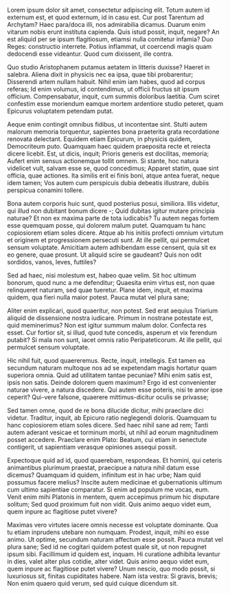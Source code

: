---
---
Lorem ipsum dolor sit amet, consectetur adipiscing elit. Totum autem id externum est, et quod externum, id in casu est. Cur post Tarentum ad Archytam? Haec para/doca illi, nos admirabilia dicamus. Duarum enim vitarum nobis erunt instituta capienda. Quis istud possit, inquit, negare? An est aliquid per se ipsum flagitiosum, etiamsi nulla comitetur infamia? Duo Reges: constructio interrete. Potius inflammat, ut coercendi magis quam dedocendi esse videantur. Quod cum dixissent, ille contra. 

Quo studio Aristophanem putamus aetatem in litteris duxisse? Haeret in salebra. Aliena dixit in physicis nec ea ipsa, quae tibi probarentur; Disserendi artem nullam habuit. Nihil enim iam habes, quod ad corpus referas; Id enim volumus, id contendimus, ut officii fructus sit ipsum officium. Compensabatur, inquit, cum summis doloribus laetitia. Cum sciret confestim esse moriendum eamque mortem ardentiore studio peteret, quam Epicurus voluptatem petendam putat. 

Aeque enim contingit omnibus fidibus, ut incontentae sint. Stulti autem malorum memoria torquentur, sapientes bona praeterita grata recordatione renovata delectant. Equidem etiam Epicurum, in physicis quidem, Democriteum puto. Quamquam haec quidem praeposita recte et reiecta dicere licebit. Est, ut dicis, inquit; Prioris generis est docilitas, memoria; Aufert enim sensus actionemque tollit omnem. Si stante, hoc natura videlicet vult, salvam esse se, quod concedimus; Apparet statim, quae sint officia, quae actiones. Ita similis erit ei finis boni, atque antea fuerat, neque idem tamen; Vos autem cum perspicuis dubia debeatis illustrare, dubiis perspicua conamini tollere. 

Bona autem corporis huic sunt, quod posterius posui, similiora. Illis videtur, qui illud non dubitant bonum dicere -; Quid dubitas igitur mutare principia naturae? Et non ex maxima parte de tota iudicabis? Tu autem negas fortem esse quemquam posse, qui dolorem malum putet. Quamquam tu hanc copiosiorem etiam soles dicere. Atque ab his initiis profecti omnium virtutum et originem et progressionem persecuti sunt. At ille pellit, qui permulcet sensum voluptate. Amicitiam autem adhibendam esse censent, quia sit ex eo genere, quae prosunt. Ut aliquid scire se gaudeant? Quis non odit sordidos, vanos, leves, futtiles? 

Sed ad haec, nisi molestum est, habeo quae velim. Sit hoc ultimum bonorum, quod nunc a me defenditur; Quaesita enim virtus est, non quae relinqueret naturam, sed quae tueretur. Plane idem, inquit, et maxima quidem, qua fieri nulla maior potest. Pauca mutat vel plura sane; 

Aliter enim explicari, quod quaeritur, non potest. Sed erat aequius Triarium aliquid de dissensione nostra iudicare. Primum in nostrane potestate est, quid meminerimus? Non est igitur summum malum dolor. Confecta res esset. Cur fortior sit, si illud, quod tute concedis, asperum et vix ferendum putabit? Si mala non sunt, iacet omnis ratio Peripateticorum. At ille pellit, qui permulcet sensum voluptate. 

Hic nihil fuit, quod quaereremus. Recte, inquit, intellegis. Est tamen ea secundum naturam multoque nos ad se expetendam magis hortatur quam superiora omnia. Quid ad utilitatem tantae pecuniae? Mihi enim satis est, ipsis non satis. Deinde dolorem quem maximum? Ergo id est convenienter naturae vivere, a natura discedere. Qui autem esse poteris, nisi te amor ipse ceperit? Qui-vere falsone, quaerere mittimus-dicitur oculis se privasse; 

Sed tamen omne, quod de re bona dilucide dicitur, mihi praeclare dici videtur. Traditur, inquit, ab Epicuro ratio neglegendi doloris. Quamquam tu hanc copiosiorem etiam soles dicere. Sed haec nihil sane ad rem; Tanti autem aderant vesicae et torminum morbi, ut nihil ad eorum magnitudinem posset accedere. Praeclare enim Plato: Beatum, cui etiam in senectute contigerit, ut sapientiam verasque opiniones assequi possit. 

Expectoque quid ad id, quod quaerebam, respondeas. Et homini, qui ceteris animantibus plurimum praestat, praecipue a natura nihil datum esse dicemus? Quamquam id quidem, infinitum est in hac urbe; Nam quid possumus facere melius? Inscite autem medicinae et gubernationis ultimum cum ultimo sapientiae comparatur. Si enim ad populum me vocas, eum. Venit enim mihi Platonis in mentem, quem accepimus primum hic disputare solitum; Sed quod proximum fuit non vidit. Quis animo aequo videt eum, quem inpure ac flagitiose putet vivere? 

Maximas vero virtutes iacere omnis necesse est voluptate dominante. Qua tu etiam inprudens utebare non numquam. Prodest, inquit, mihi eo esse animo. Ut optime, secundum naturam affectum esse possit. Pauca mutat vel plura sane; Sed id ne cogitari quidem potest quale sit, ut non repugnet ipsum sibi. Facillimum id quidem est, inquam. Hi curatione adhibita levantur in dies, valet alter plus cotidie, alter videt. Quis animo aequo videt eum, quem inpure ac flagitiose putet vivere? Unum nescio, quo modo possit, si luxuriosus sit, finitas cupiditates habere. Nam ista vestra: Si gravis, brevis; Non enim quaero quid verum, sed quid cuique dicendum sit. 

